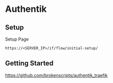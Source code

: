 # Authentik

## Setup

Setup Page

```
https://<SERVER_IP>/if/flow/initial-setup/
```

## Getting Started

https://github.com/brokenscripts/authentik_traefik
